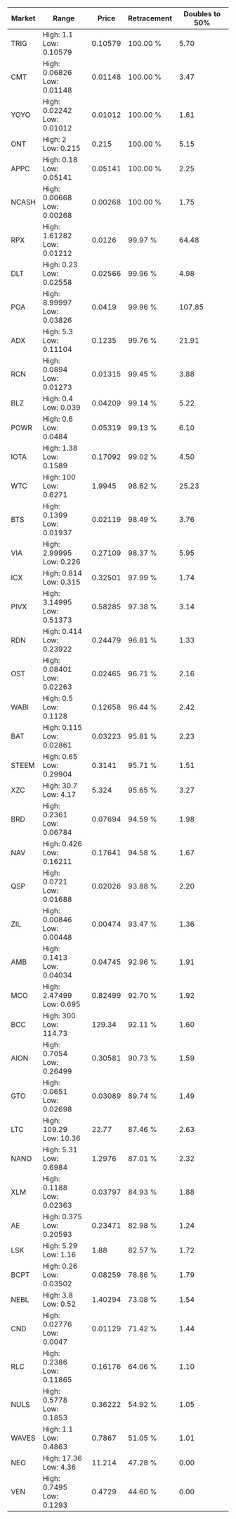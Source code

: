 | Market | Range | Price| Retracement | Doubles to 50% |
| --- | --- | --- | --- | --- |
| TRIG | High: 1.1<br />Low: 0.10579 | 0.10579 | 100.00 % | 5.70 |
| CMT | High: 0.06826<br />Low: 0.01148 | 0.01148 | 100.00 % | 3.47 |
| YOYO | High: 0.02242<br />Low: 0.01012 | 0.01012 | 100.00 % | 1.61 |
| ONT | High: 2<br />Low: 0.215 | 0.215 | 100.00 % | 5.15 |
| APPC | High: 0.18<br />Low: 0.05141 | 0.05141 | 100.00 % | 2.25 |
| NCASH | High: 0.00668<br />Low: 0.00268 | 0.00268 | 100.00 % | 1.75 |
| RPX | High: 1.61282<br />Low: 0.01212 | 0.0126 | 99.97 % | 64.48 |
| DLT | High: 0.23<br />Low: 0.02558 | 0.02566 | 99.96 % | 4.98 |
| POA | High: 8.99997<br />Low: 0.03826 | 0.0419 | 99.96 % | 107.85 |
| ADX | High: 5.3<br />Low: 0.11104 | 0.1235 | 99.76 % | 21.91 |
| RCN | High: 0.0894<br />Low: 0.01273 | 0.01315 | 99.45 % | 3.88 |
| BLZ | High: 0.4<br />Low: 0.039 | 0.04209 | 99.14 % | 5.22 |
| POWR | High: 0.6<br />Low: 0.0484 | 0.05319 | 99.13 % | 6.10 |
| IOTA | High: 1.38<br />Low: 0.1589 | 0.17092 | 99.02 % | 4.50 |
| WTC | High: 100<br />Low: 0.6271 | 1.9945 | 98.62 % | 25.23 |
| BTS | High: 0.1399<br />Low: 0.01937 | 0.02119 | 98.49 % | 3.76 |
| VIA | High: 2.99995<br />Low: 0.226 | 0.27109 | 98.37 % | 5.95 |
| ICX | High: 0.814<br />Low: 0.315 | 0.32501 | 97.99 % | 1.74 |
| PIVX | High: 3.14995<br />Low: 0.51373 | 0.58285 | 97.38 % | 3.14 |
| RDN | High: 0.414<br />Low: 0.23922 | 0.24479 | 96.81 % | 1.33 |
| OST | High: 0.08401<br />Low: 0.02263 | 0.02465 | 96.71 % | 2.16 |
| WABI | High: 0.5<br />Low: 0.1128 | 0.12658 | 96.44 % | 2.42 |
| BAT | High: 0.115<br />Low: 0.02861 | 0.03223 | 95.81 % | 2.23 |
| STEEM | High: 0.65<br />Low: 0.29904 | 0.3141 | 95.71 % | 1.51 |
| XZC | High: 30.7<br />Low: 4.17 | 5.324 | 95.65 % | 3.27 |
| BRD | High: 0.2361<br />Low: 0.06784 | 0.07694 | 94.59 % | 1.98 |
| NAV | High: 0.426<br />Low: 0.16211 | 0.17641 | 94.58 % | 1.67 |
| QSP | High: 0.0721<br />Low: 0.01688 | 0.02026 | 93.88 % | 2.20 |
| ZIL | High: 0.00846<br />Low: 0.00448 | 0.00474 | 93.47 % | 1.36 |
| AMB | High: 0.1413<br />Low: 0.04034 | 0.04745 | 92.96 % | 1.91 |
| MCO | High: 2.47499<br />Low: 0.695 | 0.82499 | 92.70 % | 1.92 |
| BCC | High: 300<br />Low: 114.73 | 129.34 | 92.11 % | 1.60 |
| AION | High: 0.7054<br />Low: 0.26499 | 0.30581 | 90.73 % | 1.59 |
| GTO | High: 0.0651<br />Low: 0.02698 | 0.03089 | 89.74 % | 1.49 |
| LTC | High: 109.29<br />Low: 10.36 | 22.77 | 87.46 % | 2.63 |
| NANO | High: 5.31<br />Low: 0.6984 | 1.2976 | 87.01 % | 2.32 |
| XLM | High: 0.1188<br />Low: 0.02363 | 0.03797 | 84.93 % | 1.88 |
| AE | High: 0.375<br />Low: 0.20593 | 0.23471 | 82.98 % | 1.24 |
| LSK | High: 5.29<br />Low: 1.16 | 1.88 | 82.57 % | 1.72 |
| BCPT | High: 0.26<br />Low: 0.03502 | 0.08259 | 78.86 % | 1.79 |
| NEBL | High: 3.8<br />Low: 0.52 | 1.40294 | 73.08 % | 1.54 |
| CND | High: 0.02776<br />Low: 0.0047 | 0.01129 | 71.42 % | 1.44 |
| RLC | High: 0.2386<br />Low: 0.11865 | 0.16176 | 64.06 % | 1.10 |
| NULS | High: 0.5778<br />Low: 0.1853 | 0.36222 | 54.92 % | 1.05 |
| WAVES | High: 1.1<br />Low: 0.4863 | 0.7867 | 51.05 % | 1.01 |
| NEO | High: 17.36<br />Low: 4.36 | 11.214 | 47.28 % | 0.00 |
| VEN | High: 0.7495<br />Low: 0.1293 | 0.4729 | 44.60 % | 0.00 |
